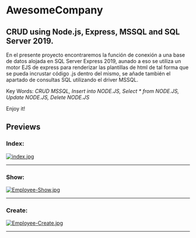 # AwesomeCompany
CRUD using Node.js, Express, MSSQL and SQL Server 2019.
-----------------------------------------------------------------

En el presente proyecto encontraremos la función de conexión a una base de datos
alojada en SQL Server Express 2019, aunado a eso se utiliza un motor EJS de express
para renderizar las plantillas de html de tal forma que se pueda incrustar código 
.js dentro del mismo, se añade también el apartado de consultas SQL utilizando
el driver MSSQL.

Key Words:
*CRUD MSSQL, Insert into NODE.JS, Select * from NODE.JS, Update NODE.JS, Delete NODE.JS*

Enjoy it!

## Previews

### Index:
[![index.jpg](https://i.postimg.cc/KcL67Ffm/index.jpg)](https://postimg.cc/MX63xCgL)

------------------------------------------------------------------------------------------------------

### Show:
[![Employee-Show.jpg](https://i.postimg.cc/C13rzvQF/Employee-Show.jpg)](https://postimg.cc/tZzNczbf)

------------------------------------------------------------------------------------------------------

### Create:
[![Employee-Create.jpg](https://i.postimg.cc/hjLT1pG4/Employee-Create.jpg)](https://postimg.cc/wyB165Jn)

------------------------------------------------------------------------------------------------------

